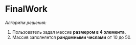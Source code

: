 # FinalWork

*Алгоритм решения:*

1. Пользователь задал массив **размером в 4 элемента**.
2. Массив заполняется **рандомными числами** от 10 до 50.